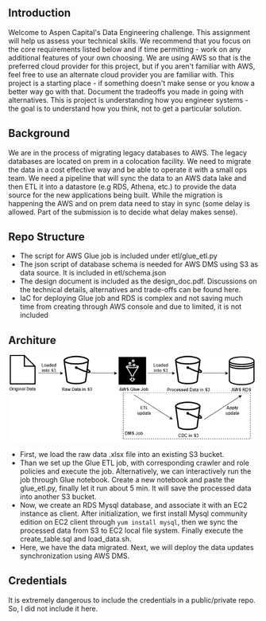 ## Introduction
Welcome to Aspen Capital's Data Engineering challenge. This assignment will help us assess your technical skills. We recommend that you focus on the core requirements listed below and if time permitting - work on any additional features of your own choosing. We are using AWS so that is the preferred cloud provider for this project, but if you aren't familiar with AWS, feel free to use an alternate cloud provider you are familiar with. This project is a starting place - if something doesn't make sense or you know a better way go with that. Document the tradeoffs you made in going with alternatives. This is project is understanding how you engineer systems - the goal is to understand how you think, not to get a particular solution.

## Background
We are in the process of migrating legacy databases to AWS. The legacy databases are located on prem in a colocation facility. We need to migrate the data in a cost effective way and be able to operate it with a small ops team. We need a pipeline that will sync the data to an AWS data lake and then ETL it into a datastore (e.g RDS, Athena, etc.) to provide the data source for the new applications being built. While the migration is happening the AWS and on prem data need to stay in sync (some delay is allowed. Part of the submission is to decide what delay makes sense).

## Repo Structure
- The script for AWS Glue job is included under etl/glue_etl.py
- The json script of database schema is needed for AWS DMS using S3 as data source. It is included in etl/schema.json
- The design document is included as the design_doc.pdf. Discussions on the technical details, alternatives and trade-offs can be found here.
- IaC for deploying Glue job and RDS is complex and not saving much time from creating through AWS console and due to limited, it is not included 

## Architure
![alt text](arche.drawio.png "Architure Diagram for Data Migration")

- First, we load the raw data .xlsx file into an existing S3 bucket.
- Than we set up the Glue ETL job, with corresponding crawler and role policies and execute the job. Alternatively, we can interactively run the job through Glue notebook. Create a new notebook and paste the glue_etl.py, finally let it run about 5 min. It will save the processed data into another S3 bucket.
- Now, we create an RDS Mysql database, and associate it with an EC2 instance as client. After initialization, we first install Mysql community edition on EC2 client through ```yum install mysql```, then we sync the processed data from S3 to EC2 local file system. Finally execute the create_table.sql and load_data.sh.
- Here, we have the data migrated. Next, we will deploy the data updates synchronization using AWS DMS. 


## Credentials
It is extremely dangerous to include the credentials in a public/private repo. So, I did not include it here.
